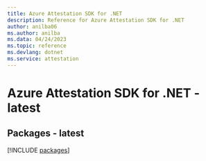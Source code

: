 ```yaml
---
title: Azure Attestation SDK for .NET
description: Reference for Azure Attestation SDK for .NET
author: anilba06
ms.author: anilba
ms.data: 04/24/2023
ms.topic: reference
ms.devlang: dotnet
ms.service: attestation
---
```

# Azure Attestation SDK for .NET - latest
## Packages - latest
[!INCLUDE [packages](attestation-index.md)]